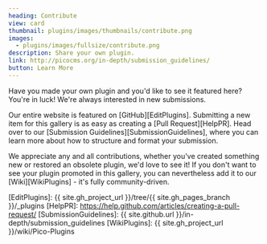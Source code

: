```yaml
---
heading: Contribute
view: card
thumbnail: plugins/images/thumbnails/contribute.png
images:
  - plugins/images/fullsize/contribute.png
description: Share your own plugin.
link: http://picocms.org/in-depth/submission_guidelines/
button: Learn More
---
```


Have you made your own plugin and you'd like to see it featured here?  You're in luck!  We're always interested in new submissions.

Our entire website is featured on [GitHub][EditPlugins].  Submitting a new item for this gallery is as easy as creating a [Pull Request][HelpPR].  Head over to our [Submission Guidelines][SubmissionGuidelines], where you can learn more about how to structure and format your submission.

We appreciate any and all contributions, whether you've created something new or restored an obsolete plugin, we'd love to see it!  If you don't want to see your plugin promoted in this gallery, you can nevertheless add it to our [Wiki][WikiPlugins] - it's fully community-driven.

[EditPlugins]: {{ site.gh_project_url }}/tree/{{ site.gh_pages_branch }}/_plugins
[HelpPR]: https://help.github.com/articles/creating-a-pull-request/
[SubmissionGuidelines]: {{ site.github.url }}/in-depth/submission_guidelines
[WikiPlugins]: {{ site.gh_project_url }}/wiki/Pico-Plugins
